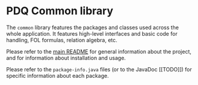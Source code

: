 # PDQ Common library

The `common` library features the packages and classes used across the whole application.
It features high-level interfaces and basic code for handling, FOL formulas, relation algebra, etc.

Please refer to the [main README](../README.md) for general information about the project, and for information about installation and usage.

Please refer to the `package-info.java` files (or to the JavaDoc [[TODO]]) for specific information about each package.

